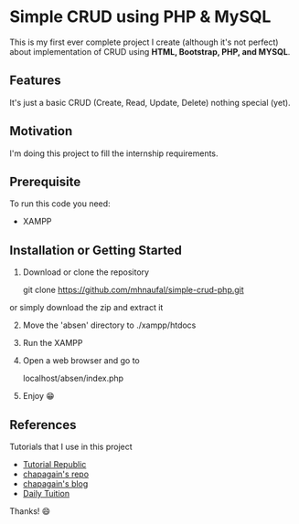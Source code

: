 # Simple CRUD using PHP & MySQL

This is my first ever complete project I create (although it's not perfect) about implementation of CRUD using **HTML, Bootstrap, PHP, and MYSQL**.

## Features

It's just a basic CRUD (Create, Read, Update, Delete) nothing special (yet).

## Motivation

I'm doing this project to fill the internship requirements.

## Prerequisite

To run this code you need:

- XAMPP

## Installation or Getting Started

1. Download or clone the repository

   git clone https://github.com/mhnaufal/simple-crud-php.git

or simply download the zip and extract it

2. Move the 'absen' directory to ./xampp/htdocs

3. Run the XAMPP

4. Open a web browser and go to

   localhost/absen/index.php

5. Enjoy :grin:

## References

Tutorials that I use in this project

- [Tutorial Republic](https://www.tutorialrepublic.com/php-tutorial/php-mysql-crud-application.php)
- [chapagain's repo](https://github.com/chapagain/crud-php-simple)
- [chapagain's blog](https://blog.chapagain.com.np/very-simple-add-edit-delete-view-in-php-mysql/)
- [Daily Tuition](https://www.youtube.com/watch?v=JZdMXUIMdQw)

Thanks! :smile:
